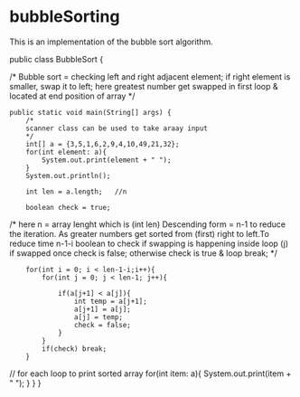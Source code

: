 # bubbleSorting
This is an implementation of the bubble sort algorithm.

public class BubbleSort {

/*
Bubble sort = checking left and right adjacent element;
if right element is smaller, swap it to left;
here greatest number get swapped in first loop & located at end position of array
 */

    public static void main(String[] args) {
        /*
        scanner class can be used to take araay input
        */
        int[] a = {3,5,1,6,2,9,4,10,49,21,32};
        for(int element: a){
            System.out.print(element + " ");
        }
        System.out.println();
        
        int len = a.length;   //n

        boolean check = true;
        
        
/*
here n = array lenght which is (int len)
Descending form = n-1
to reduce the iteration. As greater numbers get sorted from (first) right to left.To reduce time n-1-i
boolean to check if swapping is happening inside loop (j)
if swapped once check is false;
otherwise check is true & loop break;
 */
 
 
        for(int i = 0; i < len-1-i;i++){
            for(int j = 0; j < len-1; j++){

                if(a[j+1] < a[j]){
                    int temp = a[j+1];
                    a[j+1] = a[j];
                    a[j] = temp;
                    check = false;
                }
            }
            if(check) break;
        }

// for each loop to print sorted array
        for(int item: a){
            System.out.print(item + " ");
        }
    }
}
